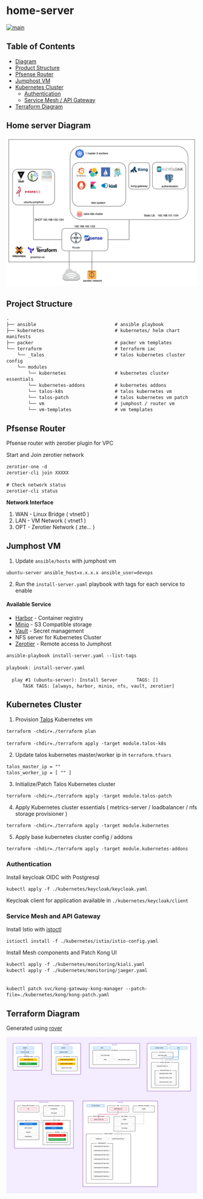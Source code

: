 # home-server

[![main](https://github.com/guyzsarun/home-server/actions/workflows/main.yml/badge.svg)](https://github.com/guyzsarun/home-server/actions/workflows/main.yml)


## Table of Contents

- [Diagram](#home-server-diagram)
- [Product Structure](#project-structure)
- [Pfsense Router](#pfsense-router)
- [Jumphost VM](#jumphost-vm)
- [Kubernetes Cluster](#kubernetes-cluster)
  - [Authentication](#authentication)
  - [Service Mesh / API Gateway](#service-mesh-and-api-gateway)
- [Terraform Diagram](#terraform-diagram)


## Home server Diagram

![proxmox](./assets/proxmox.jpg)



## Project Structure
```
.
├── ansible                             # ansible playbook
├── kubernetes                          # kubernetes/ helm chart manifests
├── packer                              # packer vm templates
└── terraform                           # terraform iac
    └── _talos                          # talos kubernetes cluster config
    └── modules                         
        └── kubernetes                  # kubernetes cluster essentials
        └── kubernetes-addons           # kubernetes addons
        └── talos-k8s                   # talos kubernetes vm
        └── talos-patch                 # talos kubernetes vm patch
        └── vm                          # jumphost / router vm
        └── vm-templates                # vm templates
```


## Pfsense Router
Pfsense router with zerotier plugin for VPC

Start and Join zerotier network
```
zerotier-one -d
zerotier-cli join XXXXX

# Check network status
zerotier-cli status
```

**Network Interface**
1. WAN - Linux Bridge ( vtnet0 )
2. LAN - VM Network   ( vtnet1 )
3. OPT - Zerotier Network ( zte... )

## Jumphost VM

1. Update `ansible/hosts` with jumphost vm 

```
ubuntu-server ansible_host=x.x.x.x ansible_user=devops
```

2. Run the `install-server.yaml` playbook with tags for each service to enable

#### Available Service
- [Harbor](https://goharbor.io/) - Container registry
- [Minio](https://min.io/)  - S3 Compatible storage
- [Vault](https://www.hashicorp.com/products/vault)  - Secret management
- NFS server for Kubernetes Cluster
- [Zerotier](https://www.zerotier.com/) - Remote access to Jumphost
```
ansible-playbook install-server.yaml --list-tags

playbook: install-server.yaml

  play #1 (ubuntu-server): Install Server       TAGS: []
      TASK TAGS: [always, harbor, minio, nfs, vault, zerotier]
```


## Kubernetes Cluster
1. Provision [Talos](https://www.talos.dev/) Kubernetes vm

```
terraform -chdir=./terraform plan

terraform -chdir=./terraform apply -target module.talos-k8s
```
2. Update talos kubernetes master/worker ip in `terraform.tfvars` 
```
talos_master_ip = ""
talos_worker_ip = [ "" ]
```
3. Initialize/Patch Talos Kubernetes cluster

```
terraform -chdir=./terraform apply -target module.talos-patch
```
4. Apply Kubernetes cluster essentials ( metrics-server / loadbalancer / nfs storage provisioner )
```
terraform -chdir=./terraform apply -target module.kubernetes
```

5. Apply base kubernetes cluster config / addons
```
terraform -chdir=./terraform apply -target module.kubernetes-addons
```
### Authentication

Install keycloak OIDC with Postgresql
```
kubectl apply -f ./kubernetes/keycloak/keycloak.yaml
```
Keycloak client for application available in `./kubernetes/keycloak/client`

### Service Mesh and  API Gateway

Install Istio with [istoctl](https://istio.io/latest/docs/setup/install/istioctl/)
```
istioctl install -f ./kubernetes/istio/istio-config.yaml 
```
Install Mesh components and Patch Kong UI
```
kubectl apply -f ./kubernetes/monitoring/kiali.yaml 
kubectl apply -f ./kubernetes/monitoring/jaeger.yaml 


kubectl patch svc/kong-gateway-kong-manager --patch-file=./kubernetes/kong/kong-patch.yaml
```

## Terraform Diagram

Generated using [rover](https://github.com/im2nguyen/rover)

![](./assets/terraform.svg)